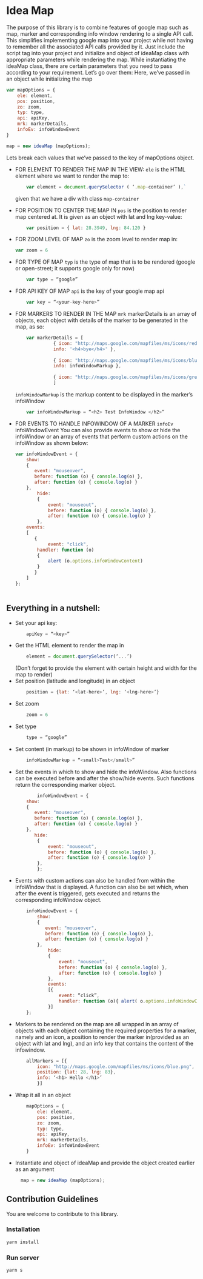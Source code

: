 # Idea Map 

The purpose of this library is to combine features of google map such as map, marker and corresponding info window rendering to a single API call. 
This simplifies implementing google map into your project while not having to remember all the associated API calls provided by it.
Just include the script tag into your project and initialize and object of ideaMap class with appropriate parameters while rendering the map.
While instantiating the ideaMap class, there are certain parameters that you need to pass according to your requirement. Let’s go over them:
Here, we’ve passed in an object while initializing the map

```javascript
var mapOptions = {
	ele: element,
	pos: position,
	zo: zoom,
	typ: type,
	api: apiKey,
	mrk: markerDetails,
	infoEv: infoWindowEvent
}

map = new ideaMap (mapOptions);
```

Lets break each values that we’ve passed to the key of mapOptions object.

- FOR ELEMENT TO RENDER THE MAP IN THE VIEW:
    `ele` is the HTML element where we want to render the map to:
    ```js
        var element = document.querySelector ( ‘.map-container’ ),`
    ```
     given that we have a div with class `map-container`

- FOR POSITION TO CENTER THE MAP IN
    `pos` is the position to render map centered at. It is given as an object with lat and lng key-value:
    ```js
        var position = { lat: 28.3949, lng: 84.120 }
    ```
- FOR ZOOM LEVEL OF MAP
    `zo` is the zoom level to render map in:
	```js
    var zoom = 6
    ```
- FOR TYPE OF MAP
    `typ` is the type of map that is to be rendered (google or open-street; it supports google only for now)
    ```js
        var type = “google”
    ```
- FOR API KEY OF MAP
    `api` is the key of your google map api
    ```js
        var key = “<your-key-here>”
    ```
- FOR MARKERS TO RENDER IN THE MAP
    `mrk` markerDetails is an array of objects, each object with details of the marker to be generated in the map, as so:
    ```js
        var markerDetails = [
                  { icon: "http://maps.google.com/mapfiles/ms/icons/red.png", position: { lat: 28.26689, lng: 83.9685 },
                  info: '<h4>bye</h4>' },
                  
                  { icon: "http://maps.google.com/mapfiles/ms/icons/blue.png", position: { lat: 27.4368, lng: 85.0026 }, 
                  info: infoWindowMarkup }, 
                  
                  { icon: "http://maps.google.com/mapfiles/ms/icons/green.png", position: { lat: 28.8368, lng: 83.0026 }, info: infoWindowMarkup }
                  ]
    ```
    
    `infoWindowMarkup` is the markup content to be displayed in the marker’s infoWindow
    ```js
        var infoWindowMarkup = “<h2> Test InfoWindow </h2>”
    ```
- FOR EVENTS TO HANDLE INFOWINDOW OF A MARKER
    `infoEv` infoWindowEvent You can also provide events to show or hide the infoWindow or an array of events that perform custom actions on the infoWindow as shown below:
    ```js
    var infoWindowEvent = {
        show: 
        {
           event: "mouseover",
           before: function (o) { console.log(o) },
           after: function (o) { console.log(o) }
        },
        	hide: 
        	{
        		event: "mouseout",
        		before: function (o) { console.log(o) },
        		after: function (o) { console.log(o) }
        	},
        events: 
        [
           {
            	event: "click",
        	handler: function (o) 
        	{ 
        		alert (o.options.infoWindowContent) 
        	}
           }
        ]	
    };
    		
    ```
## Everything in a nutshell:

- Set your api key:
	```js
        apiKey = “<key>”
    ```
- Get the HTML element to render the map in
	```js
	    element = document.querySelector(‘...’)
    ```
	(Don’t forget to provide the element with certain height 		and width for the map to render)
- Set position (latitude and longitude) in an object
	```js
	    position = {lat: ‘<lat-here>’, lng: ‘<lng-here>’}
    ```
- Set zoom
	```js
        zoom = 6
    ```
- Set type
	```js
        type = “google”
    ```
- Set content (in markup) to be shown in infoWindow of marker
	```js
        infoWindowMarkup = “<small>Test</small>”
    ```
- Set the events in which to show and hide the infoWindow. Also functions can be executed 
    before and after the show/hide events. Such functions return the corresponding marker object.
	```js
        	infoWindowEvent = {
        show: 
        {
           event: "mouseover",
           before: function (o) { console.log(o) },
           after: function (o) { console.log(o) }
        },
           hide: 
        	{
        		event: "mouseout",
        		before: function (o) { console.log(o) },
        		after: function (o) { console.log(o) }
        	},
        	};
    ```
- Events with custom actions can also be handled from within the infoWindow that is displayed. A function can also be set which, when after the event is triggered, gets executed and returns the corresponding infoWindow object. 
    ```js
    	infoWindowEvent = {
            show: 
            {
               event: "mouseover",
               before: function (o) { console.log(o) },
               after: function (o) { console.log(o) }
            },
            	hide: 
            	{
            		event: "mouseout",
            		before: function (o) { console.log(o) },
            		after: function (o) { console.log(o) }
            	},
            	events:
            	[{
            		event: “click”,
            		handler: function (o){ alert( o.options.infoWindowContent ) }
            	}]
    	};
    ```
- Markers to be rendered on the map are all wrapped in an array  of objects with each object containing the required properties for a marker, namely and an icon, a position to render the marker in(provided as an object with lat and lng), and an info key that contains the content of the infowindow.
    ```js
        allMarkers = [{
        	icon: "http://maps.google.com/mapfiles/ms/icons/blue.png",
        	position: {lat: 28, lng: 83},
        	info: ‘<h1> Hello </h1>’
        	}]
    ```
- Wrap it all in an object
    ```js
    	mapOptions = {
    		ele: element,
    		pos: position,
    		zo: zoom,
    		typ: type,
    		api: apiKey,
    		mrk: markerDetails,
    		infoEv: infoWindowEvent
    	}
    
    ```
- Instantiate and object of ideaMap and provide the object created earlier as an argument
    ```js
      map = new ideaMap (mapOptions);
    ```
    
## Contribution Guidelines

You are welcome to contribute to this library.

### Installation

```bash
yarn install
```

### Run server
```bash
yarn s
```